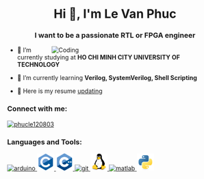 
<h1 align="center">Hi 👋, I'm Le Van Phuc</h1>
<h3 align="center">I want to be a passionate RTL or FPGA engineer</h3>
<img align="right" alt="Coding" width="400" src="https://vina-aspire.com/wp-content/uploads/2023/10/Tuyen-dung-ky-su-thiet-ke-Chip-FSEMI-%E2%80%93-Physical-Design-Engineer-2.jpg">

- 🔭 I’m currently studying at **HO CHI MINH CITY UNIVERSITY OF TECHNOLOGY**

- 🌱 I’m currently learning **Verilog, SystemVerilog, Shell Scripting**

- 📄 Here is my resume [updating](updating)

<h3 align="left">Connect with me:</h3>
<p align="left">
<a href="https://fb.com/phucle120803" target="blank"><img align="center" src="https://raw.githubusercontent.com/rahuldkjain/github-profile-readme-generator/master/src/images/icons/Social/facebook.svg" alt="phucle120803" height="30" width="40" /></a>
</p>

<h3 align="left">Languages and Tools:</h3>
<p align="left"> <a href="https://www.arduino.cc/" target="_blank" rel="noreferrer"> <img src="https://cdn.worldvectorlogo.com/logos/arduino-1.svg" alt="arduino" width="40" height="40"/> </a> <a href="https://www.cprogramming.com/" target="_blank" rel="noreferrer"> <img src="https://raw.githubusercontent.com/devicons/devicon/master/icons/c/c-original.svg" alt="c" width="40" height="40"/> </a> <a href="https://www.w3schools.com/cpp/" target="_blank" rel="noreferrer"> <img src="https://raw.githubusercontent.com/devicons/devicon/master/icons/cplusplus/cplusplus-original.svg" alt="cplusplus" width="40" height="40"/> </a> <a href="https://git-scm.com/" target="_blank" rel="noreferrer"> <img src="https://www.vectorlogo.zone/logos/git-scm/git-scm-icon.svg" alt="git" width="40" height="40"/> </a> <a href="https://www.linux.org/" target="_blank" rel="noreferrer"> <img src="https://raw.githubusercontent.com/devicons/devicon/master/icons/linux/linux-original.svg" alt="linux" width="40" height="40"/> </a> <a href="https://www.mathworks.com/" target="_blank" rel="noreferrer"> <img src="https://upload.wikimedia.org/wikipedia/commons/2/21/Matlab_Logo.png" alt="matlab" width="40" height="40"/> </a> <a href="https://www.python.org" target="_blank" rel="noreferrer"> <img src="https://raw.githubusercontent.com/devicons/devicon/master/icons/python/python-original.svg" alt="python" width="40" height="40"/> </a> </p>


